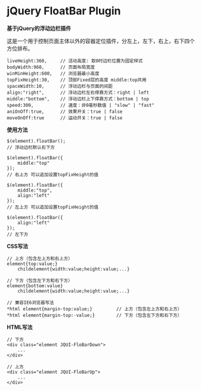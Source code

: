 jQuery FloatBar Plugin
========

**基于jQuery的浮动边栏插件**

这是一个用于控制页面主体以外的容器定位插件，分左上，左下，右上，右下四个方位排布。


    liveHeight:360,     // 活动高度: 取0时边栏位置为固定样式
    bodyWidth:960,      // 页面布局宽度
    winMinHeight:600,   // 浏览器最小高度
    topFixHeight:30,    // 顶部Fixed层的高度 middle:top共用
    spaceWidth:10,      // 浮动边栏与页面的间距
    align:"right",      // 浮动边栏左右停靠方式：right | left
    middle:"bottom",    // 浮动边栏上下停靠方式：bottom | top
    speed:300,          // 速度：非0毫秒数值 | "slow" | "fast"
    aniOnOff:true,      // 效果开关：true | false
    moveOnOff:true      // 运动开关：true | false

**使用方法**

    $(element).floatBar();
    // 浮动边栏默认右下方
    
    $(element).floatBar({
        middle:"top"
    });
    // 右上方 可以追加设置topFixHeight的值
    
    $(element).floatBar({
        middle:"top",
        align:"left"
    });
    // 左上方 可以追加设置topFixHeight的值
    
    $(element).floatBar({
        align:"left"
    });
    // 左下方
    
**CSS写法**

    // 上方（包含左上方和右上方）
    element{top:value;}
        childelement{width:value;height:value;...}
    
    // 下方（包含左下方和右下方）
    element{bottom:value}
        childelement{width:value;height:value;...}

    // 兼容IE6浏览器写法
    *html element{margin-top:value;}         // 上方（包含左上方和右上方）
    *html element{margin-top:-value;}        // 下方（包含左下方和右下方）

**HTML写法**

    // 下方
    <div class="element JQUI-FloBarDown">
        ...
    </div>

    // 上方
    <div class="element JQUI-FloBarUp">
        ...
    </div>











